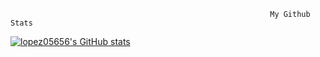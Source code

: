  
                                                              My Github Stats

[![lopez05656's GitHub stats](https://github-readme-stats.vercel.app/api?username=lopez05656)](https://github.com/anuraghazra/github-readme-stats)
